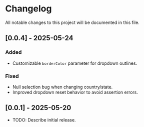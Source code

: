 # Changelog

All notable changes to this project will be documented in this file.

## \[0.0.4] - 2025-05-24

### Added

* Customizable `borderColor` parameter for dropdown outlines.

### Fixed

* Null selection bug when changing country/state.
* Improved dropdown reset behavior to avoid assertion errors.

## \[0.0.1] - 2025-05-20

* TODO: Describe initial release.
